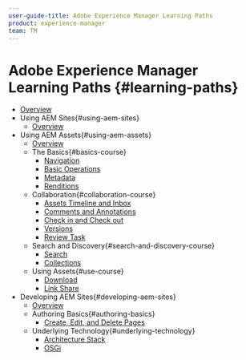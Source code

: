 ```yaml
---
user-guide-title: Adobe Experience Manager Learning Paths
product: experience-manager
team: TM
---
```


# Adobe Experience Manager Learning Paths {#learning-paths}

+ [Overview](./overview.md)
+ Using AEM Sites{#using-aem-sites}
  + [Overview](using-aem-sites/overview.md)
+ Using AEM Assets{#using-aem-assets}
  + [Overview](using-aem-assets/overview.md)
  + The Basics{#basics-course}
    + [Navigation](using-aem-assets/basics/navigation.md)
    + [Basic Operations](using-aem-assets/basics/basic-operations.md)
    + [Metadata](using-aem-assets/basics/metadata.md)
    + [Renditions](using-aem-assets/basics/renditions.md)
  + Collaboration{#collaboration-course}
    + [Assets Timeline and Inbox](using-aem-assets/collaboration/timeline-and-inbox.md)
    + [Comments and Annotations](using-aem-assets/collaboration/comments-and-annotations.md)
    + [Check in and Check out](using-aem-assets/collaboration/check-in-and-check-out.md)
    + [Versions](using-aem-assets/collaboration/versions.md)
    + [Review Task](using-aem-assets/collaboration/review-task.md)
  + Search and Discovery{#search-and-discovery-course}
    + [Search](using-aem-assets/search-and-discovery/search.md)
    + [Collections](using-aem-assets/search-and-discovery/collections.md)
  + Using Assets{#use-course}
    + [Download](using-aem-assets/usage/download.md)
    + [Link Share](using-aem-assets/usage/link-share.md)
+ Developing AEM Sites{#developing-aem-sites}
  + [Overview](./developing-aem-sites/overview.md)
  + Authoring Basics{#authoring-basics}
    + [Create, Edit, and Delete Pages](./developing-aem-sites/authoring-basics/create-edit-delete-pages.md)
  + Underlying Technology{#underlying-technology}
    + [Architecture Stack](./developing-aem-sites/underlying-technology/architecture-stack.md)
    + [OSGi](./developing-aem-sites/underlying-technology/introduction-osgi.md)
